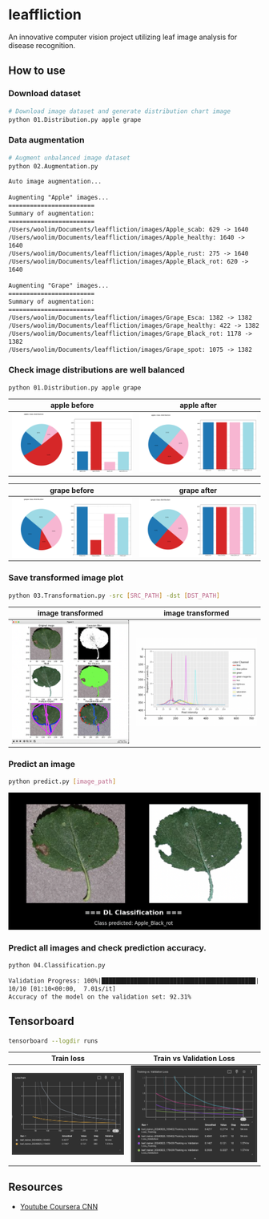 # leaffliction

An innovative computer vision project utilizing leaf image analysis for disease recognition.

## How to use

### Download dataset

```bash
# Download image dataset and generate distribution chart image
python 01.Distribution.py apple grape
```

### Data augmentation

```bash
# Augment unbalanced image dataset
python 02.Augmentation.py
```

```
Auto image augmentation...

Augmenting "Apple" images...
========================
Summary of augmentation:
========================
/Users/woolim/Documents/leaffliction/images/Apple_scab: 629 -> 1640
/Users/woolim/Documents/leaffliction/images/Apple_healthy: 1640 -> 1640
/Users/woolim/Documents/leaffliction/images/Apple_rust: 275 -> 1640
/Users/woolim/Documents/leaffliction/images/Apple_Black_rot: 620 -> 1640

Augmenting "Grape" images...
========================
Summary of augmentation:
========================
/Users/woolim/Documents/leaffliction/images/Grape_Esca: 1382 -> 1382
/Users/woolim/Documents/leaffliction/images/Grape_healthy: 422 -> 1382
/Users/woolim/Documents/leaffliction/images/Grape_Black_rot: 1178 -> 1382
/Users/woolim/Documents/leaffliction/images/Grape_spot: 1075 -> 1382
```

### Check image distributions are well balanced

```bash
python 01.Distribution.py apple grape
```

|           apple before            |          apple after           |
| :-------------------------------: | :----------------------------: |
| ![](./demo/apple_non_blanced.png) | ![](./demo/apple_balanced.png) |

|            grape before            |          grape after           |
| :--------------------------------: | :----------------------------: |
| ![](./demo/grape_non_balanced.png) | ![](./demo/grape_balanced.png) |

### Save transformed image plot

```bash
python 03.Transformation.py -src [SRC_PATH] -dst [DST_PATH]
```

|           image transformed            |           image transformed            |
| :------------------------------------: | :------------------------------------: |
| ![](./demo/image_transformation_1.png) | ![](./demo/image_transformation_2.png) |

### Predict an image

```bash
python predict.py [image_path]
```

![](./demo/predicted.png)

### Predict all images and check prediction accuracy.

```bash
python 04.Classification.py
```

```
Validation Progress: 100%|███████████████████████████████████████████| 10/10 [01:10<00:00,  7.01s/it]
Accuracy of the model on the validation set: 92.31%
```

## Tensorboard

```bash
tensorboard --logdir runs
```

|         Train loss         |         Train vs Validation Loss         |
| :------------------------: | :--------------------------------------: |
| ![](./demo/train_loss.png) | ![](./demo/train_vs_validation_loss.png) |

## Resources

- [Youtube Coursera CNN](https://www.youtube.com/playlist?list=PLkDaE6sCZn6Gl29AoE31iwdVwSG-KnDzF)

